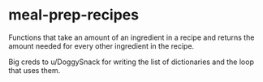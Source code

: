 # meal-prep-recipes
Functions that take an amount of an ingredient in a recipe and returns the amount needed for every other ingredient in the recipe. 

Big creds to u/DoggySnack for writing the list of dictionaries and the loop that uses them. 
